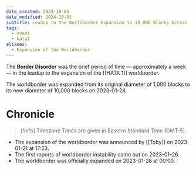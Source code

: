 ```yaml
---
date_created: 2024-10-01
date_modified: 2024-10-01
subtitle: Leadup to the Worldborder Expansion to 10,000 Blocks Across
tags:
  - event
  - hata1
aliases:
  - Expansion of the Worldborder
---
```

The **Border Disorder** was the brief period of time — approximately a week — in the leadup to the expansion of the [[HATA 1]] worldborder.

The worldborder was expanded from its original diameter of 1,000 blocks to its new diameter of 10,000 blocks on 2023-01-28.

# Chronicle

>[!info] Timezone
> Times are given in Eastern Standard Time (GMT-5).

- The expansion of the worldborder was announced by [[Toby]] on 2023-01-21 at 17:53.
- The first reports of worldborder instability came out on 2023-01-26.
- The worldborder was officially expanded on 2023-01-28 at 00:00.
